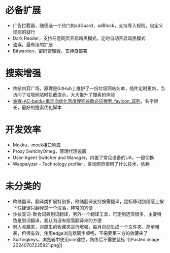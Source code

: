 # 必备扩展
- 广告拦截器，随便选一个热门的adGuard，adBlock，支持导入规则，自定义规则的就行
- Dark Reader，支持任意网页开启暗黑模式，定时自动开启暗黑模式
- 油猴，最有用的扩展
- Bitwarden，密码管理器，支持自部署
# 搜索增强
- 终结内容广场，原理是GitHub上维护了一份垃圾网站名单，插件定时更新，当访问了垃圾网站时拦截提示，大大提升了搜索的体验
- [油猴-AC-baidu-重定向优化百度搜狗谷歌必应搜索_favicon_双列](https://greasyfork.org/zh-CN/scripts/14178-ac-baidu-%E9%87%8D%E5%AE%9A%E5%90%91%E4%BC%98%E5%8C%96%E7%99%BE%E5%BA%A6%E6%90%9C%E7%8B%97%E8%B0%B7%E6%AD%8C%E5%BF%85%E5%BA%94%E6%90%9C%E7%B4%A2-favicon-%E5%8F%8C%E5%88%97)，名字很长，最好的搜索优化脚本
# 开发效率
- Mokku，mock接口响应
- Proxy SwitchyOmeg，管理代理设置
- User-Agent Switcher and Manager，内置了常见设备的UA，一键切换
- Wappalyzer - Technology profiler，查询网页使用了什么技术，依赖
# 未分类的
- 欧陆翻译，翻译类扩展特别多，欧陆翻译支持按需翻译，鼠标移动到段落上按下快捷键只翻译这一个段落，非常的方便
- 沙拉查词-聚合词典划词翻译，另外一个翻译工具，可定制选项很多，主要特色是划词翻译，我认为没有段落翻译来的方便
- 懒人收藏夹，对原生的收藏夹进行增强，每月自动生成一个文件夹，简单粗暴，但很有效。使用edge浏览器同步顺畅，不需要第三方的收藏夹了
- Surfingkeys，浏览器中使用vim键位，熟练后不需要鼠标
![[Pasted image 20240707235921.png]]